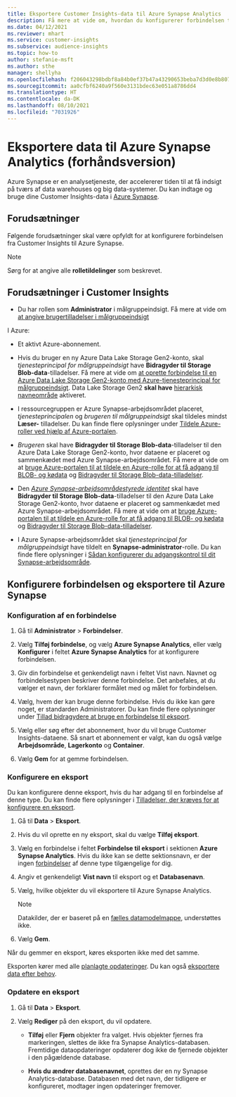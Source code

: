 ```yaml
---
title: Eksportere Customer Insights-data til Azure Synapse Analytics
description: Få mere at vide om, hvordan du konfigurerer forbindelsen til Azure Synapse Analytics.
ms.date: 04/12/2021
ms.reviewer: mhart
ms.service: customer-insights
ms.subservice: audience-insights
ms.topic: how-to
author: stefanie-msft
ms.author: sthe
manager: shellyha
ms.openlocfilehash: f206043298bdbf8a84b0ef37b47a43290653beba7d3d0e8b807ec74513614aa8
ms.sourcegitcommit: aa0cfbf6240a9f560e3131bdec63e051a8786dd4
ms.translationtype: HT
ms.contentlocale: da-DK
ms.lasthandoff: 08/10/2021
ms.locfileid: "7031926"
---
```

# <a name="export-data-to-azure-synapse-analytics-preview"></a>Eksportere data til Azure Synapse Analytics (forhåndsversion)

Azure Synapse er en analysetjeneste, der accelererer tiden til at få indsigt på tværs af data warehouses og big data-systemer. Du kan indtage og bruge dine Customer Insights-data i [Azure Synapse](/azure/synapse-analytics/overview-what-is).

## <a name="prerequisites"></a>Forudsætninger

Følgende forudsætninger skal være opfyldt for at konfigurere forbindelsen fra Customer Insights til Azure Synapse.

> [!NOTE]
> Sørg for at angive alle **rolletildelinger** som beskrevet.  

## <a name="prerequisites-in-customer-insights"></a>Forudsætninger i Customer Insights

* Du har rollen som **Administrator** i målgruppeindsigt. Få mere at vide om [at angive brugertilladelser i målgruppeindsigt](permissions.md#assign-roles-and-permissions)

I Azure: 

- Et aktivt Azure-abonnement.

- Hvis du bruger en ny Azure Data Lake Storage Gen2-konto, skal *tjenesteprincipal for målgruppeindsigt* have **Bidragyder til Storage Blob-data**-tilladelser. Få mere at vide om [at oprette forbindelse til en Azure Data Lake Storage Gen2-konto med Azure-tjenesteprincipal for målgruppeindsigt](connect-service-principal.md). Data Lake Storage Gen2 **skal have** [hierarkisk navneområde](/azure/storage/blobs/data-lake-storage-namespace) aktiveret.

- I ressourcegruppen er Azure Synapse-arbejdsområdet placeret, *tjenesteprincipalen* og *brugeren til målgruppeindsigt* skal tildeles mindst **Læser-** tilladelser. Du kan finde flere oplysninger under [Tildele Azure-roller ved hjælp af Azure-portalen](/azure/role-based-access-control/role-assignments-portal).

- *Brugeren* skal have **Bidragyder til Storage Blob-data**-tilladelser til den Azure Data Lake Storage Gen2-konto, hvor dataene er placeret og sammenkædet med Azure Synapse-arbejdsområdet. Få mere at vide om at [bruge Azure-portalen til at tildele en Azure-rolle for at få adgang til BLOB- og kødata](/azure/storage/common/storage-auth-aad-rbac-portal) og [Bidragyder til Storage Blob-data-tilladelser](/azure/role-based-access-control/built-in-roles#storage-blob-data-contributor).

- Den *[Azure Synapse-arbejdsområdestyrede identitet](/azure/synapse-analytics/security/synapse-workspace-managed-identity)* skal have **Bidragyder til Storage Blob-data**-tilladelser til den Azure Data Lake Storage Gen2-konto, hvor dataene er placeret og sammenkædet med Azure Synapse-arbejdsområdet. Få mere at vide om at [bruge Azure-portalen til at tildele en Azure-rolle for at få adgang til BLOB- og kødata](/azure/storage/common/storage-auth-aad-rbac-portal) og [Bidragyder til Storage Blob-data-tilladelser](/azure/role-based-access-control/built-in-roles#storage-blob-data-contributor).

- I Azure Synapse-arbejdsområdet skal *tjenesteprincipal for målgruppeindsigt* have tildelt en **Synapse-administrator**-rolle. Du kan finde flere oplysninger i [Sådan konfigurerer du adgangskontrol til dit Synapse-arbejdsområde](/azure/synapse-analytics/security/how-to-set-up-access-control).

## <a name="set-up-the-connection-and-export-to-azure-synapse"></a>Konfigurere forbindelsen og eksportere til Azure Synapse

### <a name="configure-a-connection"></a>Konfiguration af en forbindelse

1. Gå til **Administrator** > **Forbindelser**.

1. Vælg **Tilføj forbindelse**, og vælg **Azure Synapse Analytics**, eller vælg **Konfigurer** i feltet **Azure Synapse Analytics** for at konfigurere forbindelsen.

1. Giv din forbindelse et genkendeligt navn i feltet Vist navn. Navnet og forbindelsestypen beskriver denne forbindelse. Det anbefales, at du vælger et navn, der forklarer formålet med og målet for forbindelsen.

1. Vælg, hvem der kan bruge denne forbindelse. Hvis du ikke kan gøre noget, er standarden Administratorer. Du kan finde flere oplysninger under [Tillad bidragydere at bruge en forbindelse til eksport](connections.md#allow-contributors-to-use-a-connection-for-exports).

1. Vælg eller søg efter det abonnement, hvor du vil bruge Customer Insights-dataene. Så snart et abonnement er valgt, kan du også vælge **Arbejdsområde**, **Lagerkonto** og **Container**.

1. Vælg **Gem** for at gemme forbindelsen.

### <a name="configure-an-export"></a>Konfigurere en eksport

Du kan konfigurere denne eksport, hvis du har adgang til en forbindelse af denne type. Du kan finde flere oplysninger i [Tilladelser, der kræves for at konfigurere en eksport](export-destinations.md#set-up-a-new-export).

1. Gå til **Data** > **Eksport**.

1. Hvis du vil oprette en ny eksport, skal du vælge **Tilføj eksport**.

1. Vælg en forbindelse i feltet **Forbindelse til eksport** i sektionen **Azure Synapse Analytics**. Hvis du ikke kan se dette sektionsnavn, er der ingen [forbindelser](connections.md) af denne type tilgængelige for dig.

1. Angiv et genkendeligt **Vist navn** til eksport og et **Databasenavn**.

1. Vælg, hvilke objekter du vil eksportere til Azure Synapse Analytics.
   > [!NOTE]
   > Datakilder, der er baseret på en [fælles datamodelmappe](connect-common-data-model.md), understøttes ikke.

2. Vælg **Gem**.

Når du gemmer en eksport, køres eksporten ikke med det samme.

Eksporten kører med alle [planlagte opdateringer](system.md#schedule-tab). Du kan også [eksportere data efter behov](export-destinations.md#run-exports-on-demand).

### <a name="update-an-export"></a>Opdatere en eksport

1. Gå til **Data** > **Eksport**.

1. Vælg **Rediger** på den eksport, du vil opdatere.

   - **Tilføj** eller **Fjern** objekter fra valget. Hvis objekter fjernes fra markeringen, slettes de ikke fra Synapse Analytics-databasen. Fremtidige dataopdateringer opdaterer dog ikke de fjernede objekter i den pågældende database.

   - **Hvis du ændrer databasenavnet**, oprettes der en ny Synapse Analytics-database. Databasen med det navn, der tidligere er konfigureret, modtager ingen opdateringer fremover.
